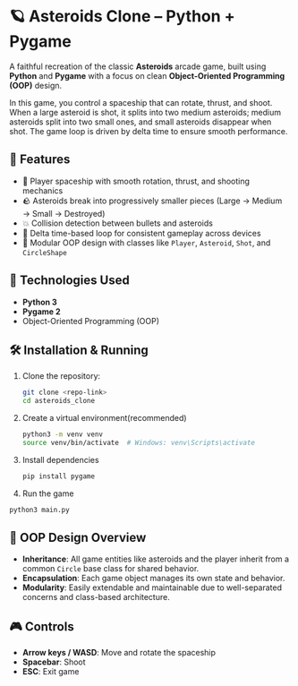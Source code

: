 # 🪐 Asteroids Clone – Python + Pygame

A faithful recreation of the classic **Asteroids** arcade game, built using **Python** and **Pygame** with a focus on clean **Object-Oriented Programming (OOP)** design.

In this game, you control a spaceship that can rotate, thrust, and shoot. When a large asteroid is shot, it splits into two medium asteroids; medium asteroids split into two small ones, and small asteroids disappear when shot. The game loop is driven by delta time to ensure smooth performance.

## 🚀 Features

- 🚢 Player spaceship with smooth rotation, thrust, and shooting mechanics
- 🪨 Asteroids break into progressively smaller pieces (Large → Medium → Small → Destroyed)
- 💥 Collision detection between bullets and asteroids
- 🔄 Delta time-based loop for consistent gameplay across devices
- 🧱 Modular OOP design with classes like `Player`, `Asteroid`, `Shot`, and `CircleShape`

## 🧰 Technologies Used

- **Python 3**
- **Pygame 2**
- Object-Oriented Programming (OOP)

## 🛠️ Installation & Running

1. Clone the repository:

   ```bash
   git clone <repo-link>
   cd asteroids_clone

2. Create a virtual environment(recommended)

   ```bash
   python3 -m venv venv
   source venv/bin/activate  # Windows: venv\Scripts\activate

3. Install dependencies
   ```bash
   pip install pygame

5. Run the game
  ```bash
  python3 main.py
  ```

## 🧠 OOP Design Overview

- **Inheritance**: All game entities like asteroids and the player inherit from a common `Circle` base class for shared behavior.
- **Encapsulation**: Each game object manages its own state and behavior.
- **Modularity**: Easily extendable and maintainable due to well-separated concerns and class-based architecture.

## 🎮 Controls

- **Arrow keys / WASD**: Move and rotate the spaceship  
- **Spacebar**: Shoot  
- **ESC**: Exit game  

